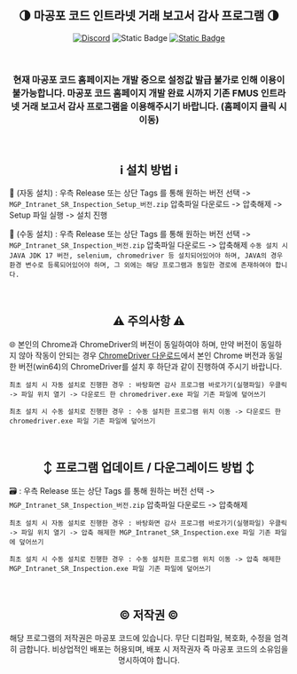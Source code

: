 <div align="center">
 
**🌗 마공포 코드 인트라넷 거래 보고서 감사 프로그램 🌗**
---

[![Discord](https://img.shields.io/discord/920994802579959889?style=flat&logo=discord&logoColor=white&logoSize=auto&label=%EB%94%94%EC%8A%A4%EC%BD%94%EB%93%9C&labelColor=8748E1&color=CF90FF)](https://discord.com/invite/SSwMF9s8ap)
![Static Badge](https://img.shields.io/badge/Release%201.0.0.0-50AF49?style=flat&logo=verizon&logoColor=white&logoSize=auto&label=%EC%B5%9C%EC%8B%A0%20%EB%B2%84%EC%A0%84&labelColor=1A7913)
[![Static Badge](https://img.shields.io/badge/%EC%A0%91%EC%86%8D-6799FF?style=flat&logo=homepage&logoColor=white&logoSize=auto&label=%ED%99%88%ED%8E%98%EC%9D%B4%EC%A7%80&labelColor=3163C9)
](https://magongpo.com)

<br>

### 현재 마공포 코드 홈페이지는 개발 중으로 설정값 발급 불가로 인해 이용이 불가능합니다. 마공포 코드 홈페이지 개발 완료 시까지 기존 FMUS 인트라넷 거래 보고서 감사 프로그램을 이용해주시기 바랍니다. (홈페이지 클릭 시 이동)

<br>

**ℹ️ 설치 방법 ℹ️**
---

</div>

📂 (자동 설치) : 우측 Release 또는 상단 Tags 를 통해 원하는 버전 선택 -> `MGP_Intranet_SR_Inspection_Setup_버전.zip` 압축파일 다운로드 -> 압축해제 -> Setup 파일 실행 -> 설치 진행

📂 (수동 설치) : 우측 Release 또는 상단 Tags 를 통해 원하는 버전 선택 -> `MGP_Intranet_SR_Inspection_버전.zip` 압축파일 다운로드 -> 압축해제 
```수동 설치 시 JAVA JDK 17 버전, selenium, chromedriver 등 설치되어있어야 하며, JAVA의 경우 환경 변수로 등록되어있어야 하며, 그 외에는 해당 프로그램과 동일한 경로에 존재하여야 합니다.```

<br>

<div align="center">
  
**⚠️ 주의사항 ⚠️**
---

</div>

🌐 본인의 Chrome과 ChromeDriver의 버전이 동일하여야 하며, 만약 버전이 동일하지 않아 작동이 안되는 경우 [ChromeDriver 다운로드](https://developer.chrome.com/docs/chromedriver/downloads?hl=ko)에서 본인 Chrome 버전과 동일한 버전(win64)의 ChromeDriver를 설치 후 하단과 같이 진행하여 주시기 바랍니다.

`최초 설치 시 자동 설치로 진행한 경우 : 바탕화면 감사 프로그램 바로가기(실행파일) 우클릭 -> 파일 위치 열기 -> 다운로드 한 chromedriver.exe 파일 기존 파일에 덮어쓰기`

`최초 설치 시 수동 설치로 진행한 경우 : 수동 설치한 프로그램 위치 이동 -> 다운로드 한 chromedriver.exe 파일 기존 파일에 덮어쓰기`

<br>

<div align="center">

**↕️ 프로그램 업데이트 / 다운그레이드 방법 ↕️**
---

</div>

🗃️ : 우측 Release 또는 상단 Tags 를 통해 원하는 버전 선택 -> `MGP_Intranet_SR_Inspection_버전.zip` 압축파일 다운로드 -> 압축해제

`최초 설치 시 자동 설치로 진행한 경우 : 바탕화면 감사 프로그램 바로가기(실행파일) 우클릭 -> 파일 위치 열기 -> 압축 해제한 MGP_Intranet_SR_Inspection.exe 파일 기존 파일에 덮어쓰기`

`최초 설치 시 수동 설치로 진행한 경우 : 수동 설치한 프로그램 위치 이동 -> 압축 해제한 MGP_Intranet_SR_Inspection.exe 파일 기존 파일에 덮어쓰기`

 
<br>

<div align="center">

**©️ 저작권 ©️**
---
해당 프로그램의 저작권은 마공포 코드에 있습니다.
무단 디컴파일, 복호화, 수정을 엄격히 금합니다.
비상업적인 배포는 허용되며, 배포 시 저작권자 즉 마공포 코드의 소유임을 명시하여야 합니다.

</div>

